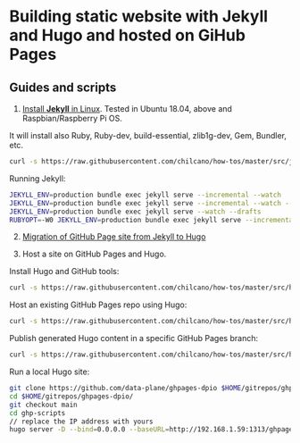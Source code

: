 # Building static website with Jekyll and Hugo and hosted on GiHub Pages

## Guides and scripts


1. [Install **Jekyll** in Linux](src/jekyll_setting_in_linux.sh). Tested in Ubuntu 18.04, above and Raspbian/Raspberry Pi OS.  

It will install also Ruby, Ruby-dev, build-essential, zlib1g-dev, Gem, Bundler, etc.  
```sh
curl -s https://raw.githubusercontent.com/chilcano/how-tos/master/src/jekyll_setting_in_linux.sh | bash
```   

Running Jekyll:   
```sh
JEKYLL_ENV=production bundle exec jekyll serve --incremental --watch
JEKYLL_ENV=production bundle exec jekyll serve --incremental --watch --host=0.0.0.0
JEKYLL_ENV=production bundle exec jekyll serve --watch --drafts
RUBYOPT=-W0 JEKYLL_ENV=production bundle exec jekyll serve --incremental --watch 
```
2. [Migration of GitHub Page site from Jekyll to Hugo](src/migrate_jekyll_to_hugo.md)  


3. Host a site on GitHub Pages and Hugo.  

Install Hugo and GitHub tools:    
```sh
curl -s https://raw.githubusercontent.com/chilcano/how-tos/master/src/hugo_setting_in_linux.sh | bash
```   
Host an existing GitHub Pages repo using Hugo:   
```sh
curl -s https://raw.githubusercontent.com/chilcano/how-tos/master/src/hugo_dpio_create.sh | bash
```  
Publish generated Hugo content in a specific GitHub Pages branch:   
```sh
curl -s https://raw.githubusercontent.com/chilcano/how-tos/master/src/hugo_dpio_update.sh | bash
```  
Run a local Hugo site:  
```sh
git clone https://github.com/data-plane/ghpages-dpio $HOME/gitrepos/ghpages-dpio/
cd $HOME/gitrepos/ghpages-dpio/
git checkout main
cd ghp-scripts
// replace the IP address with yours
hugo server -D --bind=0.0.0.0 --baseURL=http://192.168.1.59:1313/ghpages-dpio/
``` 
